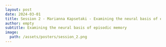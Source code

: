 ```yaml
---
layout: post
date: 2024-03-01
title: Session 2 - Marianna Kapsetaki - Examining the neural basis of episodic memory
author: empty
subtitle: Examining the neural basis of episodic memory
image: 
  path: /assets/posters/session_2.png
---
```


